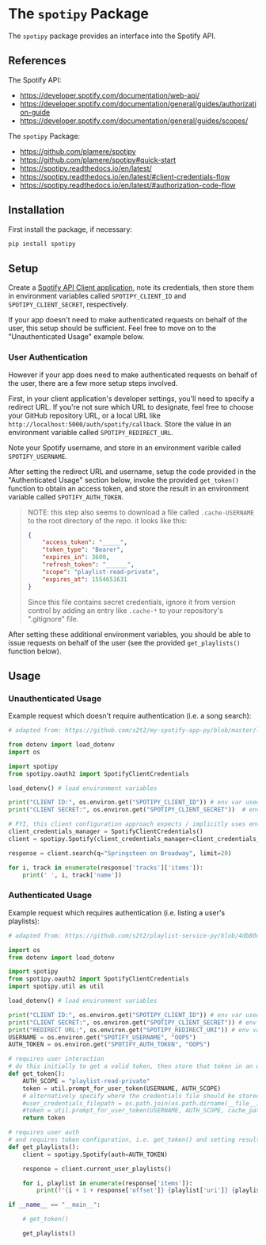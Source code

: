 # The `spotipy` Package

The `spotipy` package provides an interface into the Spotify API.

## References

The Spotify API:

  + https://developer.spotify.com/documentation/web-api/
  + https://developer.spotify.com/documentation/general/guides/authorization-guide
  + https://developer.spotify.com/documentation/general/guides/scopes/

The `spotipy` Package:

  + https://github.com/plamere/spotipy
  + https://github.com/plamere/spotipy#quick-start
  + https://spotipy.readthedocs.io/en/latest/
  + https://spotipy.readthedocs.io/en/latest/#client-credentials-flow
  + https://spotipy.readthedocs.io/en/latest/#authorization-code-flow

## Installation

First install the package, if necessary:

```sh
pip install spotipy
```

## Setup

Create a [Spotify API Client application](https://developer.spotify.com/dashboard/applications/), note its credentials, then store them in environment variables called `SPOTIPY_CLIENT_ID` and `SPOTIPY_CLIENT_SECRET`, respectively.

If your app doesn't need to make authenticated requests on behalf of the user, this setup should be sufficient. Feel free to move on to the "Unauthenticated Usage" example below.

### User Authentication

However if your app does need to make authenticated requests on behalf of the user, there are a few more setup steps involved.

First, in your client application's developer settings, you'll need to specify a redirect URL. If you're not sure which URL to designate, feel free to choose your GitHub repository URL, or a local URL like `http://localhost:5000/auth/spotify/callback`. Store the value in an environment variable called `SPOTIPY_REDIRECT_URL`.

Note your Spotify username, and store in an environment varible called `SPOTIFY_USERNAME`.

After setting the redirect URL and username, setup the code provided in the "Authenticated Usage" section below, invoke the provided `get_token()` function to obtain an access token, and store the result in an environment variable called `SPOTIFY_AUTH_TOKEN`.

> NOTE: this step also seems to download a file called `.cache-USERNAME` to the root directory of the repo. it looks like this:
>
> ```json
> {
>     "access_token": "_____",
>     "token_type": "Bearer",
>     "expires_in": 3600,
>     "refresh_token": "______",
>     "scope": "playlist-read-private",
>     "expires_at": 1554651631
> }
> ```
>
> Since this file contains secret credentials, ignore it from version control by adding an entry like `.cache-*` to your repository's ".gitignore" file.

After setting these additional environment variables, you should be able to issue requests on behalf of the user (see the provided `get_playlists()` function below).

## Usage

### Unauthenticated Usage

Example request which doesn't require authentication (i.e. a song search):

```py
# adapted from: https://github.com/s2t2/my-spotify-app-py/blob/master/list_songs.py

from dotenv import load_dotenv
import os

import spotipy
from spotipy.oauth2 import SpotifyClientCredentials

load_dotenv() # load environment variables

print("CLIENT ID:", os.environ.get("SPOTIPY_CLIENT_ID")) # env var used implicitly by the spotipy package
print("CLIENT SECRET:", os.environ.get("SPOTIPY_CLIENT_SECRET"))  # env var used implicitly by the spotipy package

# FYI, this client configuration approach expects / implicitly uses env vars named SPOTIPY_CLIENT_ID and SPOTIPY_CLIENT_SECRET
client_credentials_manager = SpotifyClientCredentials()
client = spotipy.Spotify(client_credentials_manager=client_credentials_manager)

response = client.search(q="Springsteen on Broadway", limit=20)

for i, track in enumerate(response['tracks']['items']):
    print(' ', i, track['name'])
```

### Authenticated Usage

Example request which requires authentication (i.e. listing a user's playlists):

```py
# adapted from: https://github.com/s2t2/playlist-service-py/blob/4db80cd3f8f2ed018f64bc2a97629d2af105acc3/app/spotify_service.py

import os
from dotenv import load_dotenv

import spotipy
from spotipy.oauth2 import SpotifyClientCredentials
import spotipy.util as util

load_dotenv() # load environment variables

print("CLIENT ID:", os.environ.get("SPOTIPY_CLIENT_ID")) # env var used implicitly by the spotipy package
print("CLIENT SECRET:", os.environ.get("SPOTIPY_CLIENT_SECRET")) # env var used implicitly by the spotipy package
print("REDIRECT URL:", os.environ.get("SPOTIPY_REDIRECT_URI")) # env var used implicitly by the spotipy package
USERNAME = os.environ.get("SPOTIFY_USERNAME", "OOPS")
AUTH_TOKEN = os.environ.get("SPOTIFY_AUTH_TOKEN", "OOPS")

# requires user interaction
# do this initially to get a valid token, then store that token in an env var called SPOTIFY_AUTH_TOKEN to enable programmatic usage
def get_token():
    AUTH_SCOPE = "playlist-read-private"
    token = util.prompt_for_user_token(USERNAME, AUTH_SCOPE)
    # alternatively specify where the credentials file should be stored...
    #user_credentials_filepath = os.path.join(os.path.dirname(__file__), "..", "credentials", "spotify_user.json")
    #token = util.prompt_for_user_token(USERNAME, AUTH_SCOPE, cache_path=user_credentials_filepath)
    return token

# requires user auth
# and requires token configuration, i.e. get_token() and setting result as SPOTIFY_USER_AUTH_TOKEN env var
def get_playlists():
    client = spotipy.Spotify(auth=AUTH_TOKEN)

    response = client.current_user_playlists()

    for i, playlist in enumerate(response['items']):
        print(f"{i + 1 + response['offset']} {playlist['uri']} {playlist['name']}")

if __name__ == "__main__":

    # get_token()

    get_playlists()
```
